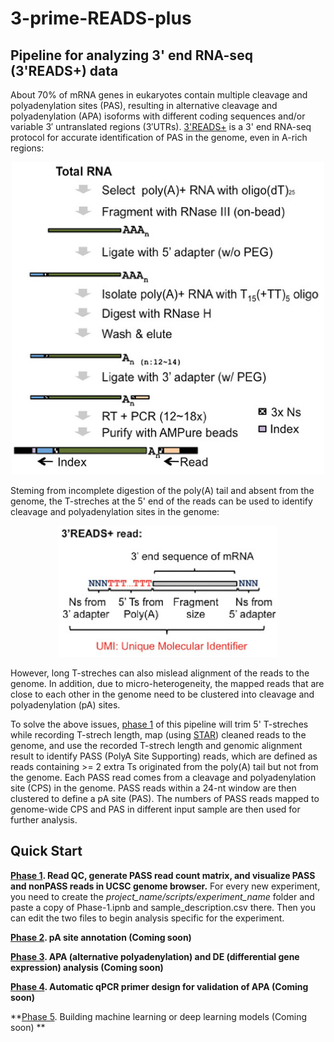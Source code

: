 # 3-prime-READS-plus
## Pipeline for analyzing 3' end RNA-seq (3'READS+) data 

About 70% of mRNA genes in eukaryotes contain multiple cleavage and polyadenylation sites (PAS), resulting in alternative cleavage and polyadenylation (APA) isoforms with different coding sequences and/or variable 3′ untranslated regions (3′UTRs). [3'READS+](https://www.ncbi.nlm.nih.gov/pmc/articles/PMC5029459/) is a 3' end RNA-seq protocol for accurate identification of PAS in the genome, even in A-rich regions:

<p align="center">
  <img src="images/flowchart.jpg" width="500" height="500">
</p>

Steming from incomplete digestion of the poly(A) tail and absent from the genome, the T-streches at the 5' end of the reads can be used to identify cleavage and polyadenylation sites in the genome:

<p align="center">
  <img src="images/read.jpg" width="350" height="210" class="center">
</p>

However, long T-streches can also mislead alignment of the reads to the genome. In addition, due to micro-heterogeneity, the mapped reads that are close to each other in the genome need to be clustered into cleavage and polyadenylation (pA) sites.

To solve the above issues, [phase 1](https://github.com/DinghaiZ/3-prime-READS-plus/blob/master/projects/project_1/scripts/experiment_1/Phase-1.ipynb) of this pipeline will trim 5' T-streches while recording T-strech length, map (using [STAR](https://github.com/alexdobin/STAR)) cleaned reads to the genome, and use the recorded T-strech length and genomic alignment result to identify PASS (PolyA Site Supporting) reads, which are defined as reads containing >= 2 extra Ts originated from the poly(A) tail but not from the genome. Each PASS read comes from a cleavage and polyadenylation site (CPS) in the genome. PASS reads within a 24-nt window are then clustered to define a pA site (PAS). The numbers of PASS reads mapped to genome-wide CPS and PAS in different input sample are then used for further analysis. 


## Quick Start

**[Phase 1](https://github.com/DinghaiZ/3-prime-READS-plus/blob/master/projects/project_1/scripts/experiment_1/Phase-1.ipynb). Read QC, generate PASS read count matrix,  and visualize PASS and nonPASS reads in UCSC genome browser.** For every new experiment, you need to create the _project_name/scripts/experiment_name_ folder and paste a copy of Phase-1.ipnb and sample_description.csv there. Then you can edit the two files to begin analysis specific for the experiment.

**[Phase 2](https://github.com/DinghaiZ/3-prime-READS-plus/blob/master/projects/project_1/scripts/experiment_1/Phase-2.ipynb). pA site annotation (Coming soon)**

**[Phase 3](https://github.com/DinghaiZ/3-prime-READS-plus/blob/master/projects/project_1/scripts/experiment_1/Phase-3.ipynb). APA (alternative polyadenylation) and DE (differential gene expression) analysis (Coming soon)**

**[Phase 4](https://github.com/DinghaiZ/3-prime-READS-plus/blob/master/projects/project_1/scripts/experiment_1/Phase-4.ipynb). Automatic qPCR primer design for validation of APA (Coming soon)**  

**[Phase 5](https://github.com/DinghaiZ/3-prime-READS-plus/blob/master/projects/project_1/scripts/experiment_1/Phase-5.ipynb). Building machine learning or deep learning models (Coming soon) **

